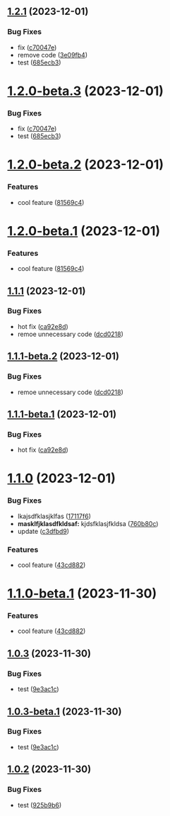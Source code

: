 ## [1.2.1](https://github.com/veden-dental-group/cicd/compare/v1.2.0...v1.2.1) (2023-12-01)


### Bug Fixes

* fix ([c70047e](https://github.com/veden-dental-group/cicd/commit/c70047e7d8effc2a002308c2c8d9fb2e65fa05db))
* remove code ([3e09fb4](https://github.com/veden-dental-group/cicd/commit/3e09fb464292ae10ba40306ee0f4e811106b7c13))
* test ([685ecb3](https://github.com/veden-dental-group/cicd/commit/685ecb3b5366b4d3a1692eefab6cd003b29e099a))

# [1.2.0-beta.3](https://github.com/veden-dental-group/cicd/compare/v1.2.0-beta.2...v1.2.0-beta.3) (2023-12-01)


### Bug Fixes

* fix ([c70047e](https://github.com/veden-dental-group/cicd/commit/c70047e7d8effc2a002308c2c8d9fb2e65fa05db))
* test ([685ecb3](https://github.com/veden-dental-group/cicd/commit/685ecb3b5366b4d3a1692eefab6cd003b29e099a))

# [1.2.0-beta.2](https://github.com/veden-dental/cicd/compare/v1.2.0-beta.1...v1.2.0-beta.2) (2023-12-01)

### Features

* cool feature ([81569c4](https://github.com/veden-dental/cicd/commit/81569c41a03f24f6188734b63d63b4e930b65c94))

# [1.2.0-beta.1](https://github.com/veden-dental/cicd/compare/v1.1.1...v1.2.0-beta.1) (2023-12-01)


### Features

* cool feature ([81569c4](https://github.com/veden-dental/cicd/commit/81569c41a03f24f6188734b63d63b4e930b65c94))

## [1.1.1](https://github.com/veden-dental/cicd/compare/v1.1.0...v1.1.1) (2023-12-01)


### Bug Fixes

* hot fix ([ca92e8d](https://github.com/veden-dental/cicd/commit/ca92e8d2d8f4c822388927e20d4f26996f3ec32c))
* remoe unnecessary code ([dcd0218](https://github.com/veden-dental/cicd/commit/dcd021878eeb888446f9fd74ad13b5a1bdbc03de))

## [1.1.1-beta.2](https://github.com/veden-dental/cicd/compare/v1.1.1-beta.1...v1.1.1-beta.2) (2023-12-01)


### Bug Fixes

* remoe unnecessary code ([dcd0218](https://github.com/veden-dental/cicd/commit/dcd021878eeb888446f9fd74ad13b5a1bdbc03de))

## [1.1.1-beta.1](https://github.com/veden-dental/cicd/compare/v1.1.0...v1.1.1-beta.1) (2023-12-01)


### Bug Fixes

* hot fix ([ca92e8d](https://github.com/veden-dental/cicd/commit/ca92e8d2d8f4c822388927e20d4f26996f3ec32c))

# [1.1.0](https://github.com/veden-dental/cicd/compare/v1.0.3...v1.1.0) (2023-12-01)


### Bug Fixes

* lkajsdfklasjklfas ([17117f6](https://github.com/veden-dental/cicd/commit/17117f650c270b3c43c140558d41d6df00cee674))
* **masklfjklasdfkldsaf:** kjdsfklasjfkldsa ([760b80c](https://github.com/veden-dental/cicd/commit/760b80c0570fc4520d87ea7a608b8bf0c28a4642))
* update ([c3dfbd9](https://github.com/veden-dental/cicd/commit/c3dfbd92aa08ef219ed2cfa6316bd9f8e38848b5))


### Features

* cool feature ([43cd882](https://github.com/veden-dental/cicd/commit/43cd8827ef842d3bb34378bcc8f825ded8aa611e))

# [1.1.0-beta.1](https://github.com/veden-dental/cicd/compare/v1.0.3...v1.1.0-beta.1) (2023-11-30)


### Features

* cool feature ([43cd882](https://github.com/veden-dental/cicd/commit/43cd8827ef842d3bb34378bcc8f825ded8aa611e))

## [1.0.3](https://github.com/veden-dental/cicd/compare/v1.0.2...v1.0.3) (2023-11-30)


### Bug Fixes

* test ([9e3ac1c](https://github.com/veden-dental/cicd/commit/9e3ac1c5f642c90c84acbf82cb898e90458775c6))

## [1.0.3-beta.1](https://github.com/veden-dental/cicd/compare/v1.0.2...v1.0.3-beta.1) (2023-11-30)


### Bug Fixes

* test ([9e3ac1c](https://github.com/veden-dental/cicd/commit/9e3ac1c5f642c90c84acbf82cb898e90458775c6))

## [1.0.2](https://github.com/veden-dental/cicd/compare/v1.0.1...v1.0.2) (2023-11-30)


### Bug Fixes

* test ([925b9b6](https://github.com/veden-dental/cicd/commit/925b9b6cde82a484bf4e7a75c6e4101f38dd1b27))
